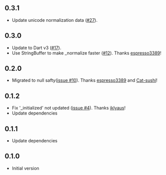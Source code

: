 ## 0.3.1

- Update unicode normalization data ([#27](https://github.com/yshrsmz/unorm-dart/pull/27)).

## 0.3.0

- Update to Dart v3 ([#17](https://github.com/yshrsmz/unorm-dart/pull/17)).
- Use StringBuffer to make _normalize faster ([#12](https://github.com/yshrsmz/unorm-dart/pull/12)). Thanks [espresso3389](https://github.com/espresso3389)!

## 0.2.0

- Migrated to null safty([issue #10](https://github.com/yshrsmz/unorm-dart/issues/10)). Thanks [espresso3389](https://github.com/espresso3389) and [Cat-sushi](https://github.com/Cat-sushi)!

## 0.1.2

- Fix '_initialized' not updated ([issue #4](https://github.com/yshrsmz/unorm-dart/issues/4)). Thanks [iklyaus](https://github.com/iklyaus)!
- Update dependencies

## 0.1.1

- Update dependencies

## 0.1.0

- Initial version

